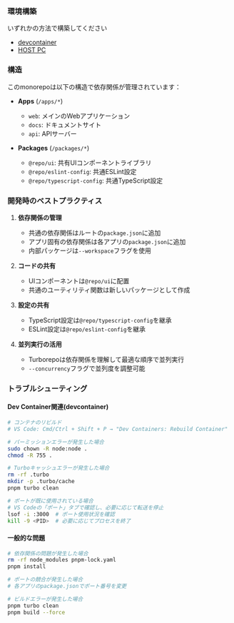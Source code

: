 ### 環境構築

いずれかの方法で構築してください

- [devcontainer](/docs/dev/devcontainer.md)
- [HOST PC](/docs/dev/host_pc.md)

### 構造

このmonorepoは以下の構造で依存関係が管理されています：

- **Apps** (`/apps/*`)
  - `web`: メインのWebアプリケーション
  - `docs`: ドキュメントサイト
  - `api`: APIサーバー

- **Packages** (`/packages/*`)
  - `@repo/ui`: 共有UIコンポーネントライブラリ
  - `@repo/eslint-config`: 共通ESLint設定
  - `@repo/typescript-config`: 共通TypeScript設定

### 開発時のベストプラクティス

1. **依存関係の管理**
   - 共通の依存関係はルートの`package.json`に追加
   - アプリ固有の依存関係は各アプリの`package.json`に追加
   - 内部パッケージは`--workspace`フラグを使用

2. **コードの共有**
   - UIコンポーネントは`@repo/ui`に配置
   - 共通のユーティリティ関数は新しいパッケージとして作成

3. **設定の共有**
   - TypeScript設定は`@repo/typescript-config`を継承
   - ESLint設定は`@repo/eslint-config`を継承

4. **並列実行の活用**
   - Turborepoは依存関係を理解して最適な順序で並列実行
   - `--concurrency`フラグで並列度を調整可能

### トラブルシューティング

#### Dev Container関連(devcontainer)

```bash
# コンテナのリビルド
# VS Code: Cmd/Ctrl + Shift + P → "Dev Containers: Rebuild Container"

# パーミッションエラーが発生した場合
sudo chown -R node:node .
chmod -R 755 .

# Turboキャッシュエラーが発生した場合
rm -rf .turbo
mkdir -p .turbo/cache
pnpm turbo clean

# ポートが既に使用されている場合
# VS Codeの「ポート」タブで確認し、必要に応じて転送を停止
lsof -i :3000  # ポート使用状況を確認
kill -9 <PID>  # 必要に応じてプロセスを終了
```

#### 一般的な問題

```bash
# 依存関係の問題が発生した場合
rm -rf node_modules pnpm-lock.yaml
pnpm install

# ポートの競合が発生した場合
# 各アプリのpackage.jsonでポート番号を変更

# ビルドエラーが発生した場合
pnpm turbo clean
pnpm build --force
```
